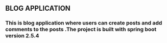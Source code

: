 ## BLOG APPLICATION

### This is blog application where users can create posts and add comments to the posts .The project is built with spring boot version 2.5.4

## 